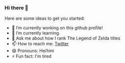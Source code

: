 ### Hi there 👋

Here are some ideas to get you started:

- 🔭 I’m currently working on this github profile!
- 🌱 I’m currently learning.
- 💬 Ask me about how I rank The Legend of Zelda titles
- 📫 How to reach me: [Twitter](https://twitter.com/rupson_)
- 😄 Pronouns: He/him
- ⚡ Fun fact: I'm tired

